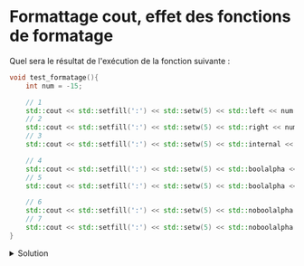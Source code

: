 # Formattage cout, effet des fonctions de formatage

Quel sera le résultat de l'exécution de la fonction suivante :

~~~cpp
void test_formatage(){
    int num = -15;

    // 1
    std::cout << std::setfill(':') << std::setw(5) << std::left << num << "*\n";
    // 2
    std::cout << std::setfill(':') << std::setw(5) << std::right << num << "*\n";
    // 3
    std::cout << std::setfill(':') << std::setw(5) << std::internal << num << "*\n";

    // 4
    std::cout << std::setfill(':') << std::setw(5) << std::boolalpha << std::left << (num < 0) << "*\n";
    // 5
    std::cout << std::setfill(':') << std::setw(5) << std::boolalpha << std::left << (num > 0) << "*\n";

    // 6
    std::cout << std::setfill(':') << std::setw(5) << std::noboolalpha << std::left << (num < 0) << "*\n";
    // 7
    std::cout << std::setfill(':') << std::setw(5) << std::noboolalpha << std::left << (num > 0) << "*\n";
}
~~~

<details>
<summary>Solution</summary>

~~~
-15::*
::-15*
-::15*
true:*
false*
1::::*
0::::*
~~~



</details>
